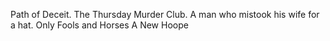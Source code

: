 Path of Deceit. The Thursday Murder Club. A man who mistook his wife for a hat.
Only Fools and Horses
A New Hoope

